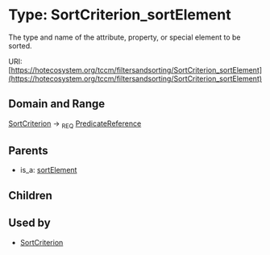 
# Type: SortCriterion_sortElement


The type and name of the attribute, property, or special element to be sorted.

URI: [https://hotecosystem.org/tccm/filtersandsorting/SortCriterion_sortElement](https://hotecosystem.org/tccm/filtersandsorting/SortCriterion_sortElement)


## Domain and Range

[SortCriterion](SortCriterion.md) ->  <sub>REQ</sub> [PredicateReference](PredicateReference.md)

## Parents

 *  is_a: [sortElement](sortElement.md)

## Children


## Used by

 * [SortCriterion](SortCriterion.md)
